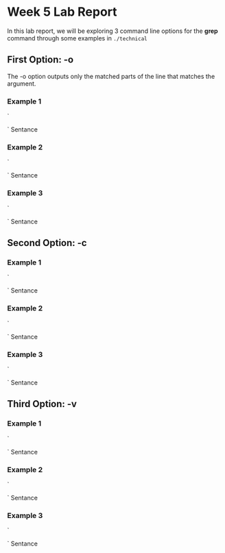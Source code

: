 # Week 5 Lab Report

In this lab report, we will be exploring 3 command line options for the **grep** command through some examples in `./technical`

## First Option: -o
The -o option outputs only the matched parts of the line that matches the argument.

### Example 1
`

`
Sentance

### Example 2
`

`
Sentance

### Example 3
`

`
Sentance

## Second Option: -c



### Example 1
`

`
Sentance

### Example 2
`

`
Sentance

### Example 3
`

`
Sentance

## Third Option: -v


### Example 1
`

`
Sentance

### Example 2
`

`
Sentance

### Example 3
`

`
Sentance
